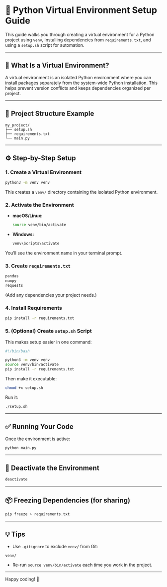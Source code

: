 # 🐍 Python Virtual Environment Setup Guide

This guide walks you through creating a virtual environment for a Python project using `venv`, installing dependencies from `requirements.txt`, and using a `setup.sh` script for automation.

---

## 📘 What Is a Virtual Environment?

A virtual environment is an isolated Python environment where you can install packages separately from the system-wide Python installation. This helps prevent version conflicts and keeps dependencies organized per project.

---

## 📁 Project Structure Example

```
my_project/
├── setup.sh
├── requirements.txt
└── main.py
```

---

## ⚙️ Step-by-Step Setup

### 1. Create a Virtual Environment

```bash
python3 -m venv venv
```

This creates a `venv/` directory containing the isolated Python environment.

### 2. Activate the Environment

- **macOS/Linux:**
  ```bash
  source venv/bin/activate
  ```

- **Windows:**
  ```cmd
  venv\Scripts\activate
  ```

You’ll see the environment name in your terminal prompt.

### 3. Create `requirements.txt`

```txt
pandas
numpy
requests
```

(Add any dependencies your project needs.)

### 4. Install Requirements

```bash
pip install -r requirements.txt
```

### 5. (Optional) Create `setup.sh` Script

This makes setup easier in one command:

```bash
#!/bin/bash

python3 -m venv venv
source venv/bin/activate
pip install -r requirements.txt
```

Then make it executable:

```bash
chmod +x setup.sh
```

Run it:

```bash
./setup.sh
```

---

## ✅ Running Your Code

Once the environment is active:

```bash
python main.py
```

---

## 🧼 Deactivate the Environment

```bash
deactivate
```

---

## 📦 Freezing Dependencies (for sharing)

```bash
pip freeze > requirements.txt
```

---

## 💡 Tips

- Use `.gitignore` to exclude `venv/` from Git:

```gitignore
venv/
```

- Re-run `source venv/bin/activate` each time you work in the project.

---

Happy coding! 🧪